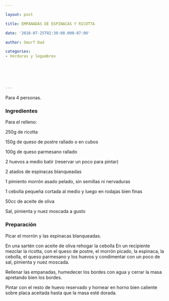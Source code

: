 ```yaml
---

layout: post

title: EMPANADAS DE ESPINACAS Y RICOTTA

date: '2010-07-25T02:30:00.000-07:00'

author: Smurf Dad

categories:
- Verduras y legumbres






---
```


Para 4 personas.

<h3>Ingredientes</h3>

Para el relleno:

250g de ricotta

150g de queso de postre rallado o en cubos

100g de queso parmesano rallado

2 huevos a medio batir (reservar un poco para pintar)

2 atados de espinacas blanqueadas

1 pimiento morrón asado pelado, sin semillas ni nervaduras

1 cebolla pequeña cortada al medio y luego en rodajas bien finas

50cc de aceite de oliva

Sal, pimienta y nuez moscada a gusto

<h3>Preparación</h3>

Picar el morrón y las espinacas blanqueadas.

En una sartén con aceite de oliva rehogar la cebolla En un recipiente mezclar la ricotta, con el queso de postre, el morrón picado, la espinaca, la cebolla, el queso parmesano y los huevos y condimentar con un poco de sal, pimienta y nuez moscada.

Rellenar las empanadas, humedecer los bordes con agua y cerrar la masa apretando bien los bordes.

Pintar con el resto de huevo reservado y hornear en horno bien caliente sobre placa aceitada hasta que la masa esté dorada.

